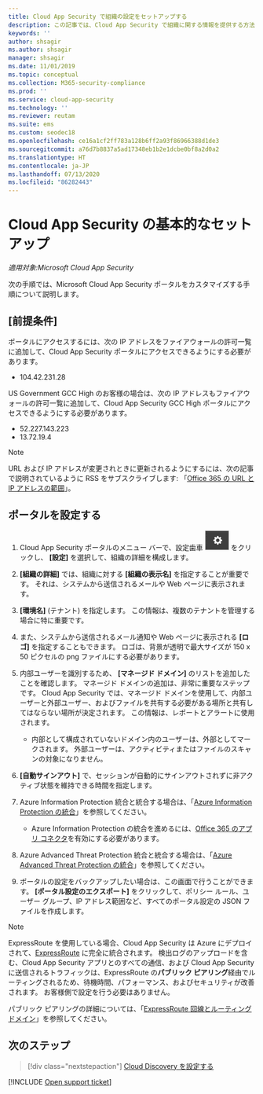 ```yaml
---
title: Cloud App Security で組織の設定をセットアップする
description: この記事では、Cloud App Security で組織に関する情報を提供する方法について説明します。
keywords: ''
author: shsagir
ms.author: shsagir
manager: shsagir
ms.date: 11/01/2019
ms.topic: conceptual
ms.collection: M365-security-compliance
ms.prod: ''
ms.service: cloud-app-security
ms.technology: ''
ms.reviewer: reutam
ms.suite: ems
ms.custom: seodec18
ms.openlocfilehash: ce16a1cf2ff783a128b6ff2a93f86966388d1de3
ms.sourcegitcommit: a76d7b8837a5ad17348eb1b2e1dcbe0bf8a2d0a2
ms.translationtype: HT
ms.contentlocale: ja-JP
ms.lasthandoff: 07/13/2020
ms.locfileid: "86282443"
---
```

# <a name="basic-setup-for-cloud-app-security"></a>Cloud App Security の基本的なセットアップ

*適用対象:Microsoft Cloud App Security*

次の手順では、Microsoft Cloud App Security ポータルをカスタマイズする手順について説明します。

## <a name="prerequisites"></a>[前提条件]

ポータルにアクセスするには、次の IP アドレスをファイアウォールの許可一覧に追加して、Cloud App Security ポータルにアクセスできるようにする必要があります。

* 104.42.231.28

US Government GCC High のお客様の場合は、次の IP アドレスもファイアウォールの許可一覧に追加して、Cloud App Security GCC High ポータルにアクセスできるようにする必要があります。

* 52.227.143.223
* 13.72.19.4

> [!NOTE]
> URL および IP アドレスが変更されときに更新されるようにするには、次の記事で説明されているように RSS をサブスクライブします: 「[Office 365 の URL と IP アドレスの範囲](https://support.office.com/article/Office-365-URLs-and-IP-address-ranges-8548a211-3fe7-47cb-abb1-355ea5aa88a2)」。

## <a name="set-up-the-portal"></a>ポータルを設定する

1. Cloud App Security ポータルのメニュー バーで、設定歯車 ![設定アイコン](media/settings-icon.png "設定アイコン") をクリックし、 **[設定]** を選択して、組織の詳細を構成します。

1. **[組織の詳細]** では、組織に対する **[組織の表示名]** を指定することが重要です。 それは、システムから送信されるメールや Web ページに表示されます。

1. **[環境名]** (テナント) を指定します。 この情報は、複数のテナントを管理する場合に特に重要です。

1. また、システムから送信されるメール通知や Web ページに表示される **[ロゴ]** を指定することもできます。 ロゴは、背景が透明で最大サイズが 150 x 50 ピクセルの png ファイルにする必要があります。

1. 内部ユーザーを識別するため、 **[マネージド ドメイン]** のリストを追加したことを確認します。 マネージド ドメインの追加は、非常に重要なステップです。 Cloud App Security では、マネージド ドメインを使用して、内部ユーザーと外部ユーザー、およびファイルを共有する必要がある場所と共有してはならない場所が決定されます。 この情報は、レポートとアラートに使用されます。

    * 内部として構成されていないドメイン内のユーザーは、外部としてマークされます。 外部ユーザーは、アクティビティまたはファイルのスキャンの対象になりません。

1. **[自動サインアウト]** で、セッションが自動的にサインアウトされずに非アクティブ状態を維持できる時間を指定します。

1. Azure Information Protection 統合と統合する場合は、「[Azure Information Protection の統合](azip-integration.md)」を参照してください。

    * Azure Information Protection の統合を進めるには、[Office 365 のアプリ コネクタ](connect-office-365-to-microsoft-cloud-app-security.md)を有効にする必要があります。

1. Azure Advanced Threat Protection 統合と統合する場合は、「[Azure Advanced Threat Protection の統合](azip-integration.md)」を参照してください。

1. ポータルの設定をバックアップしたい場合は、この画面で行うことができます。 **[ポータル設定のエクスポート]** をクリックして、ポリシー ルール、ユーザー グループ、IP アドレス範囲など、すべてのポータル設定の JSON ファイルを作成します。

> [!NOTE]
> ExpressRoute を使用している場合、Cloud App Security は Azure にデプロイされて、[ExpressRoute](https://azure.microsoft.com/documentation/articles/expressroute-introduction/) に完全に統合されます。 検出ログのアップロードを含む、Cloud App Security アプリとのすべての通信、および Cloud App Security に送信されるトラフィックは、ExpressRoute の**パブリック ピアリング**経由でルーティングされるため、待機時間、パフォーマンス、およびセキュリティが改善されます。 お客様側で設定を行う必要はありません。
>
> パブリック ピアリングの詳細については、「[ExpressRoute 回線とルーティング ドメイン](https://azure.microsoft.com/documentation/articles/expressroute-circuit-peerings/)」を参照してください。

## <a name="next-steps"></a>次のステップ

> [!div class="nextstepaction"]
> [Cloud Discovery を設定する](set-up-cloud-discovery.md)

[!INCLUDE [Open support ticket](includes/support.md)]
